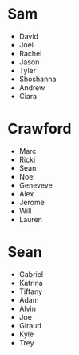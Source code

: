 # Sam
  - David
  - Joel
  - Rachel
  - Jason
  - Tyler
  - Shoshanna
  - Andrew
  - Ciara

# Crawford
  - Marc
  - Ricki
  - Sean
  - Noel
  - Geneveve
  - Alex
  - Jerome
  - Will
  - Lauren

# Sean
  - Gabriel
  - Katrina
  - Tiffany
  - Adam
  - Alvin
  - Joe
  - Giraud
  - Kyle
  - Trey
